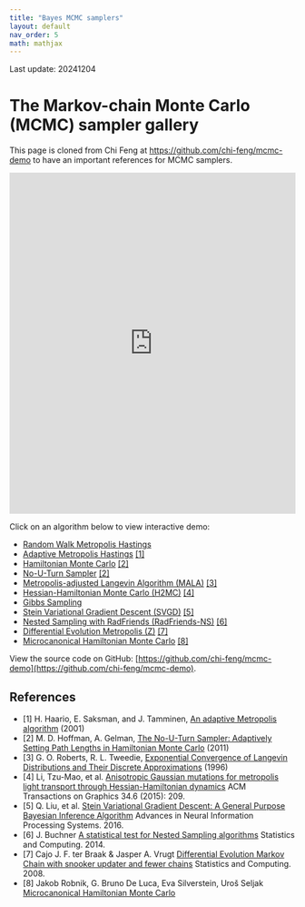 ```yaml
---
title: "Bayes MCMC samplers"
layout: default
nav_order: 5
math: mathjax
---
```


Last update: 20241204

# The Markov-chain Monte Carlo (MCMC) sampler gallery


This page is cloned from Chi Feng at <https://github.com/chi-feng/mcmc-demo> to have an important references for MCMC samplers. 



<iframe src="https://chi-feng.github.io/mcmc-demo/app.html?algorithm=GibbsSampling&target=multimodal" style="width:100%; height:600px;" frameborder="0">
    Your browser does not support iframes.
</iframe>

Click on an algorithm below to view interactive demo:

- [Random Walk Metropolis Hastings](app.html?algorithm=RandomWalkMH&target=banana)
- [Adaptive Metropolis Hastings](app.html?algorithm=AdaptiveMH&target=banana) [[1]](#ref-1)
- [Hamiltonian Monte Carlo](app.html?algorithm=HamiltonianMC&target=banana) [[2]](#ref-2)
- [No-U-Turn Sampler](app.html?algorithm=NaiveNUTS&target=banana) [[2]](#ref-2)
- [Metropolis-adjusted Langevin Algorithm (MALA)](app.html?algorithm=MALA&target=banana) [[3]](#ref-3)
- [Hessian-Hamiltonian Monte Carlo (H2MC)](app.html?algorithm=H2MC&target=banana) [[4]](#ref-4)
- [Gibbs Sampling](app.html?algorithm=GibbsSampling&target=banana)
- [Stein Variational Gradient Descent (SVGD)](app.html?algorithm=SVGD&target=banana&delay=0) [[5]](#ref-5)
- [Nested Sampling with RadFriends (RadFriends-NS)](app.html?algorithm=RadFriends-NS&target=banana) [[6]](#ref-6)
- [Differential Evolution Metropolis (Z)](app.html?algorithm=DE-MCMC-Z&target=banana) [[7]](#ref-7)
- [Microcanonical Hamiltonian Monte Carlo](app.html?algorithm=MiMicrocanonicalHamiltonianMC&target=banana) [[8]](#ref-8)

View the source code on GitHub: [https://github.com/chi-feng/mcmc-demo](https://github.com/chi-feng/mcmc-demo).

## References

- [1] H. Haario, E. Saksman, and J. Tamminen, [An adaptive Metropolis algorithm](http://projecteuclid.org/euclid.bj/1080222083) (2001)
- [2] M. D. Hoffman, A. Gelman, [The No-U-Turn Sampler: Adaptively Setting Path Lengths in Hamiltonian Monte Carlo](http://arxiv.org/abs/1111.4246) (2011)
- [3] G. O. Roberts, R. L. Tweedie, [Exponential Convergence of Langevin Distributions and Their Discrete Approximations](http://www2.stat.duke.edu/~scs/Courses/Stat376/Papers/Langevin/RobertsTweedieBernoulli1996.pdf) (1996)
- [4] Li, Tzu-Mao, et al. [Anisotropic Gaussian mutations for metropolis light transport through Hessian-Hamiltonian dynamics](https://people.csail.mit.edu/tzumao/h2mc/) ACM Transactions on Graphics 34.6 (2015): 209.
- [5] Q. Liu, et al. [Stein Variational Gradient Descent: A General Purpose Bayesian Inference Algorithm](http://www.cs.dartmouth.edu/~dartml/project.html?p=vgd) Advances in Neural Information Processing Systems. 2016.
- [6] J. Buchner [A statistical test for Nested Sampling algorithms](https://arxiv.org/abs/1407.5459) Statistics and Computing. 2014.
- [7] Cajo J. F. ter Braak & Jasper A. Vrugt [Differential Evolution Markov Chain with snooker updater and fewer chains](https://link.springer.com/article/10.1007/s11222-008-9104-9) Statistics and Computing. 2008.
- [8] Jakob Robnik, G. Bruno De Luca, Eva Silverstein, Uroš Seljak [Microcanonical Hamiltonian Monte Carlo](https://arxiv.org/abs/2212.08549)

